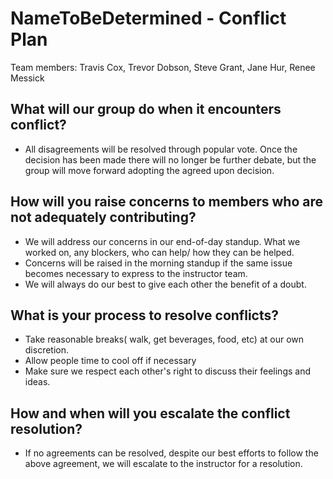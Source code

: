 # NameToBeDetermined - Conflict Plan
Team members: Travis Cox, Trevor Dobson, Steve Grant, Jane Hur, Renee Messick

## What will our group do when it encounters conflict?

- All disagreements will be resolved through popular vote. Once the decision has been made there will no longer be further debate, but the group will move forward adopting the agreed upon decision.

## How will you raise concerns to members who are not adequately contributing?

- We will address our concerns in our end-of-day standup. What we worked on, any blockers, who can help/ how they can be helped.
- Concerns will be raised in the morning standup if the same issue becomes necessary to express to the instructor team.
- We will always do our best to give each other the benefit of a doubt.

## What is your process to resolve conflicts?

- Take reasonable breaks( walk, get beverages, food, etc) at our own discretion.
- Allow people time to cool off if necessary
- Make sure we respect each other's right to discuss their feelings and ideas.

## How and when will you escalate the conflict resolution?

- If no agreements can be resolved, despite our best efforts to follow the above agreement, we will escalate to the instructor for a resolution.